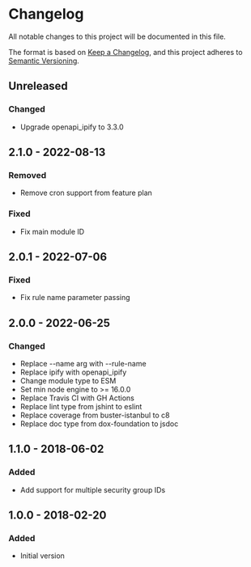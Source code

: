 # Changelog

All notable changes to this project will be documented in this file.

The format is based on [Keep a Changelog](https://keepachangelog.com/en/1.0.0/),
and this project adheres to [Semantic Versioning](https://semver.org/spec/v2.0.0.html).

## Unreleased

### Changed
- Upgrade openapi_ipify to 3.3.0

## 2.1.0 - 2022-08-13
### Removed
- Remove cron support from feature plan

### Fixed
- Fix main module ID

## 2.0.1 - 2022-07-06
### Fixed
- Fix rule name parameter passing

## 2.0.0 - 2022-06-25
### Changed
- Replace --name arg with --rule-name
- Replace ipify with openapi_ipify
- Change module type to ESM
- Set min node engine to >= 16.0.0
- Replace Travis CI with GH Actions
- Replace lint type from jshint to eslint
- Replace coverage from buster-istanbul to c8
- Replace doc type from dox-foundation to jsdoc

## 1.1.0 - 2018-06-02
### Added
- Add support for multiple security group IDs

## 1.0.0 - 2018-02-20
### Added
- Initial version

